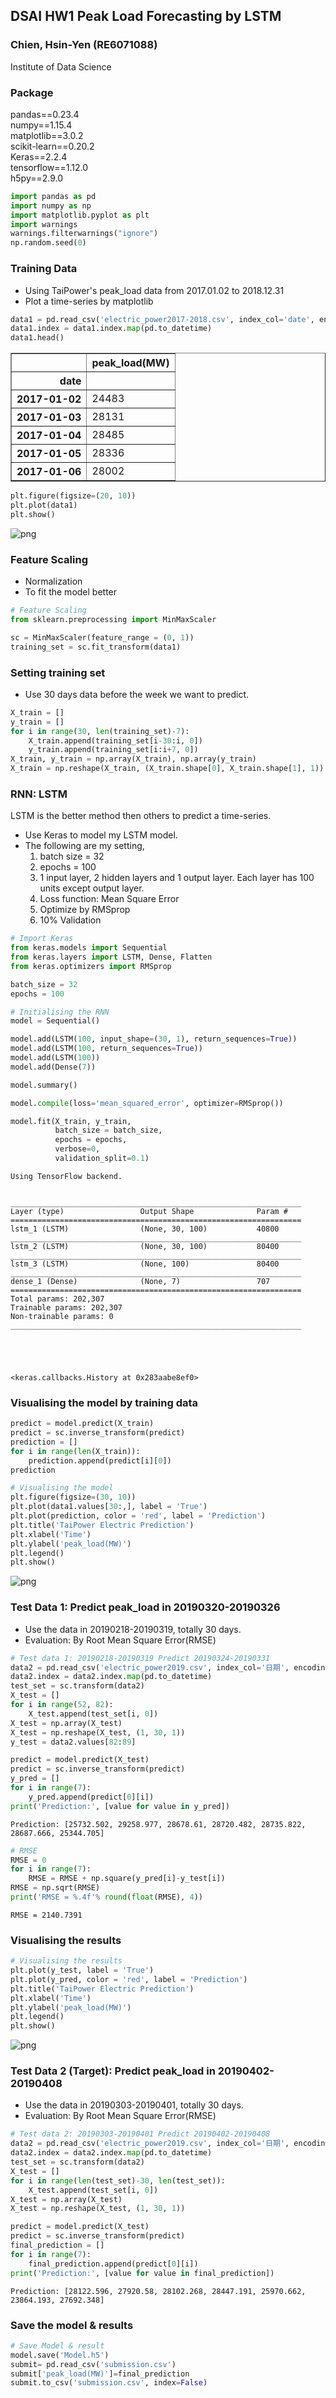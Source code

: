 
## DSAI HW1 Peak Load Forecasting by LSTM ##
### Chien, Hsin-Yen (RE6071088) ###
Institute of Data Science

### Package ###
pandas==0.23.4  
numpy==1.15.4  
matplotlib==3.0.2  
scikit-learn==0.20.2  
Keras==2.2.4  
tensorflow==1.12.0  
h5py==2.9.0


```python
import pandas as pd
import numpy as np
import matplotlib.pyplot as plt
import warnings
warnings.filterwarnings("ignore")
np.random.seed(0)
```

### Training Data ###
* Using TaiPower's peak_load data from 2017.01.02 to 2018.12.31  
* Plot a time-series by matplotlib


```python
data1 = pd.read_csv('electric_power2017-2018.csv', index_col='date', encoding='utf-8')
data1.index = data1.index.map(pd.to_datetime)
data1.head()
```




<div>
<style scoped>
    .dataframe tbody tr th:only-of-type {
        vertical-align: middle;
    }

    .dataframe tbody tr th {
        vertical-align: top;
    }

    .dataframe thead th {
        text-align: right;
    }
</style>
<table border="1" class="dataframe">
  <thead>
    <tr style="text-align: right;">
      <th></th>
      <th>peak_load(MW)</th>
    </tr>
    <tr>
      <th>date</th>
      <th></th>
    </tr>
  </thead>
  <tbody>
    <tr>
      <th>2017-01-02</th>
      <td>24483</td>
    </tr>
    <tr>
      <th>2017-01-03</th>
      <td>28131</td>
    </tr>
    <tr>
      <th>2017-01-04</th>
      <td>28485</td>
    </tr>
    <tr>
      <th>2017-01-05</th>
      <td>28336</td>
    </tr>
    <tr>
      <th>2017-01-06</th>
      <td>28002</td>
    </tr>
  </tbody>
</table>
</div>




```python
plt.figure(figsize=(20, 10))
plt.plot(data1)
plt.show()
```


![png](output_5_0.png)


### Feature Scaling ###
* Normalization
* To fit the model better


```python
# Feature Scaling
from sklearn.preprocessing import MinMaxScaler

sc = MinMaxScaler(feature_range = (0, 1))
training_set = sc.fit_transform(data1)
```

### Setting training set ###
* Use 30 days data before the week we want to predict.


```python
X_train = []
y_train = []
for i in range(30, len(training_set)-7):
    X_train.append(training_set[i-30:i, 0])
    y_train.append(training_set[i:i+7, 0])
X_train, y_train = np.array(X_train), np.array(y_train)
X_train = np.reshape(X_train, (X_train.shape[0], X_train.shape[1], 1))
```

### RNN: LSTM ###
LSTM is the better method then others to predict a time-series.
* Use Keras to model my LSTM model.
* The following are my setting,
  1. batch size = 32
  2. epochs = 100
  3. 1 input layer, 2 hidden layers and 1 output layer. Each layer has 100 units except output layer.
  4. Loss function: Mean Square Error
  5. Optimize by RMSprop
  6. 10% Validation


```python
# Import Keras
from keras.models import Sequential
from keras.layers import LSTM, Dense, Flatten
from keras.optimizers import RMSprop

batch_size = 32
epochs = 100

# Initialising the RNN
model = Sequential()

model.add(LSTM(100, input_shape=(30, 1), return_sequences=True))
model.add(LSTM(100, return_sequences=True))
model.add(LSTM(100))
model.add(Dense(7))

model.summary()

model.compile(loss='mean_squared_error', optimizer=RMSprop())

model.fit(X_train, y_train,
          batch_size = batch_size,
          epochs = epochs,
          verbose=0,
          validation_split=0.1)
```

    Using TensorFlow backend.
    

    _________________________________________________________________
    Layer (type)                 Output Shape              Param #   
    =================================================================
    lstm_1 (LSTM)                (None, 30, 100)           40800     
    _________________________________________________________________
    lstm_2 (LSTM)                (None, 30, 100)           80400     
    _________________________________________________________________
    lstm_3 (LSTM)                (None, 100)               80400     
    _________________________________________________________________
    dense_1 (Dense)              (None, 7)                 707       
    =================================================================
    Total params: 202,307
    Trainable params: 202,307
    Non-trainable params: 0
    _________________________________________________________________
    




    <keras.callbacks.History at 0x283aabe8ef0>



### Visualising the model by training data ###


```python
predict = model.predict(X_train)
predict = sc.inverse_transform(predict)
prediction = []
for i in range(len(X_train)):
    prediction.append(predict[i][0])
prediction

# Visualising the model
plt.figure(figsize=(30, 10))
plt.plot(data1.values[30:,], label = 'True')
plt.plot(prediction, color = 'red', label = 'Prediction')
plt.title('TaiPower Electric Prediction')
plt.xlabel('Time')
plt.ylabel('peak_load(MW)')
plt.legend()
plt.show()
```


![png](output_13_0.png)


### Test Data 1: Predict peak_load in 20190320-20190326 ###
* Use the data in 20190218-20190319, totally 30 days.
* Evaluation: By Root Mean Square Error(RMSE)


```python
# Test data 1: 20190218-20190319 Predict 20190324-20190331
data2 = pd.read_csv('electric_power2019.csv', index_col='日期', encoding='utf-8')
data2.index = data2.index.map(pd.to_datetime)
test_set = sc.transform(data2)
X_test = []
for i in range(52, 82):
    X_test.append(test_set[i, 0])
X_test = np.array(X_test)
X_test = np.reshape(X_test, (1, 30, 1)) 
y_test = data2.values[82:89]

predict = model.predict(X_test)
predict = sc.inverse_transform(predict)
y_pred = []
for i in range(7):
    y_pred.append(predict[0][i])
print('Prediction:', [value for value in y_pred])
```

    Prediction: [25732.502, 29258.977, 28678.61, 28720.482, 28735.822, 28687.666, 25344.705]
    


```python
# RMSE
RMSE = 0
for i in range(7):
    RMSE = RMSE + np.square(y_pred[i]-y_test[i])
RMSE = np.sqrt(RMSE)
print('RMSE = %.4f'% round(float(RMSE), 4))
```

    RMSE = 2140.7391
    

### Visualising the results ###


```python
# Visualising the results
plt.plot(y_test, label = 'True')
plt.plot(y_pred, color = 'red', label = 'Prediction')
plt.title('TaiPower Electric Prediction')
plt.xlabel('Time')
plt.ylabel('peak_load(MW)')
plt.legend()
plt.show()
```


![png](output_18_0.png)


### Test Data 2 (Target): Predict peak_load in 20190402-20190408 ###
* Use the data in 20190303-20190401, totally 30 days.
* Evaluation: By Root Mean Square Error(RMSE)


```python
# Test data 2: 20190303-20190401 Predict 20190402-20190408
data2 = pd.read_csv('electric_power2019.csv', index_col='日期', encoding='utf-8')
data2.index = data2.index.map(pd.to_datetime)
test_set = sc.transform(data2)
X_test = []
for i in range(len(test_set)-30, len(test_set)):
    X_test.append(test_set[i, 0])
X_test = np.array(X_test)
X_test = np.reshape(X_test, (1, 30, 1)) 

predict = model.predict(X_test)
predict = sc.inverse_transform(predict)
final_prediction = []
for i in range(7):
    final_prediction.append(predict[0][i])
print('Prediction:', [value for value in final_prediction])
```

    Prediction: [28122.596, 27920.58, 28102.268, 28447.191, 25970.662, 23864.193, 27692.348]
    

### Save the model & results ###


```python
# Save Model & result
model.save('Model.h5')
submit= pd.read_csv('submission.csv')
submit['peak_load(MW)']=final_prediction
submit.to_csv('submission.csv', index=False)

```


```python

```
